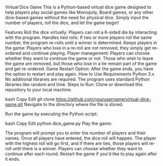 Virtual Dice Game
This is a Python-based virtual dice game designed to help players play social games like Monopoly, Board games, or any other dice-based games without the need for physical dice. Simply input the number of players, roll the dice, and let the game begin!

Features
Roll the dice virtually: Players can roll a 6-sided die by interacting with the program.
Handles tied rolls: If two or more players roll the same number, the program re-rolls until a winner is determined.
Keeps players in the game: Players who lose in a re-roll are not removed, they simply get re-ordered and continue playing.
Player management: Players can choose whether they want to continue the game or not. Those who wish to leave the game are removed, but those who lose in a tie remain part of the game and get re-ordered.
Game Restart Option: After the game ends, you have the option to restart and play again.
How to Use
Requirements
Python 3.x
No additional libraries are required. The program uses standard Python libraries like random and time.
Steps to Run:
Clone or download this repository to your local machine.

bash
Copy
Edit
git clone https://github.com/yourusername/virtual-dice-game.git
Navigate to the directory where the file is stored.

Run the game by executing the Python script:

bash
Copy
Edit
python dice_game.py
Play the game:

The program will prompt you to enter the number of players and their names.
Once all players have entered, the dice roll will happen.
The player with the highest roll will go first, and if there are ties, those players will re-roll until there is a winner.
Players can choose whether they want to continue after each round.
Restart the game if you'd like to play again after it ends.

